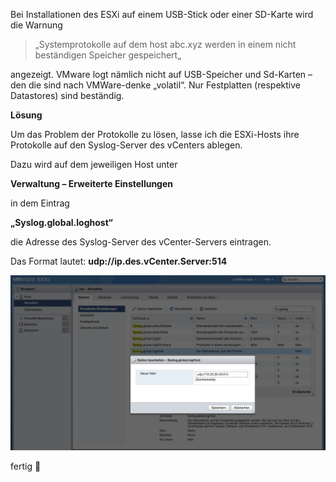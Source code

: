Bei Installationen des ESXi auf einem USB-Stick oder einer SD-Karte wird die Warnung 

> „Systemprotokolle auf dem host abc.xyz werden in einem nicht beständigen Speicher gespeichert„ 

angezeigt. VMware logt nämlich nicht auf USB-Speicher und Sd-Karten – den die sind nach VMWare-denke „volatil“. Nur Festplatten (respektive Datastores) sind beständig.

**Lösung**

Um das Problem der Protokolle zu lösen, lasse ich die ESXi-Hosts ihre Protokolle auf den Syslog-Server des vCenters ablegen.

Dazu wird auf dem jeweiligen Host unter

**Verwaltung – Erweiterte Einstellungen**

in dem Eintrag

**„Syslog.global.loghost“**

die Adresse des Syslog-Server des vCenter-Servers eintragen.

Das Format lautet: **udp://ip.des.vCenter.Server:514**

![](https://github.com/friedlandreas/Guides/blob/ac50e4d6ebf8ff5b0f48cb6e787616cf842a34e8/images/esxi-syslog-global-loghost.png)

fertig 🙂
